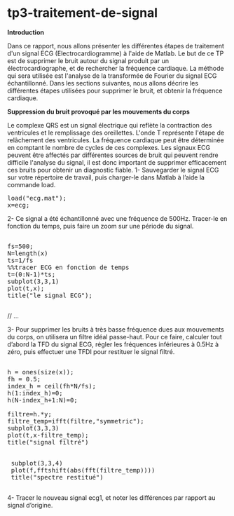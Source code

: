 # tp3-traitement-de-signal
**Introduction**

Dans ce rapport, nous allons présenter les différentes étapes de traitement d'un signal ECG (Electrocardiogramme) à l'aide de Matlab. Le but de ce TP est de supprimer le bruit autour du signal produit par un électrocardiographe, et de rechercher la fréquence cardiaque. La méthode qui sera utilisée est l'analyse de la transformée de Fourier du signal ECG échantillonné.
Dans les sections suivantes, nous allons décrire les différentes étapes utilisées pour supprimer le bruit, et obtenir la fréquence cardiaque.

**Suppression du bruit provoqué par les mouvements du corps**

Le complexe QRS est un signal électrique qui reflète la contraction des ventricules et le remplissage des oreillettes. L'onde T représente l'étape de relâchement des ventricules. La fréquence cardiaque peut être déterminée en comptant le nombre de cycles de ces complexes. 
Les signaux ECG peuvent être affectés par différentes sources de bruit qui peuvent rendre difficile l'analyse du signal, il est donc important de supprimer efficacement ces bruits pour obtenir un diagnostic fiable.
1-	Sauvegarder le signal ECG sur votre répertoire de travail, puis charger-le dans Matlab à l’aide la commande load. 

<pre>
load("ecg.mat");
x=ecg;
</pre>

2-	 Ce signal a été échantillonné avec une fréquence de 500Hz. Tracer-le en fonction du temps, puis faire un zoom sur une période du signal.

<pre>

fs=500;
N=length(x)
ts=1/fs
%%tracer ECG en fonction de temps
t=(0:N-1)*ts;
subplot(3,3,1)
plot(t,x);
title("le signal ECG");

</pre>

// …

3-	  Pour supprimer les bruits à très basse fréquence dues aux mouvements du corps, on utilisera un filtre idéal passe-haut. Pour ce faire, calculer tout d’abord la TFD du signal ECG, régler les fréquences inférieures à 0.5Hz à zéro, puis effectuer une TFDI pour restituer le signal filtré.

<pre>

h = ones(size(x));
fh = 0.5;
index_h = ceil(fh*N/fs);
h(1:index_h)=0;
h(N-index_h+1:N)=0;

filtre=h.*y;
filtre_temp=ifft(filtre,"symmetric");
subplot(3,3,3)
plot(t,x-filtre_temp);
title("signal filtré")


 subplot(3,3,4)
 plot(f,fftshift(abs(fft(filtre_temp))))
 title("spectre restitué")

</pre>

4-	  Tracer le nouveau signal ecg1, et noter les différences par rapport au signal d’origine.


